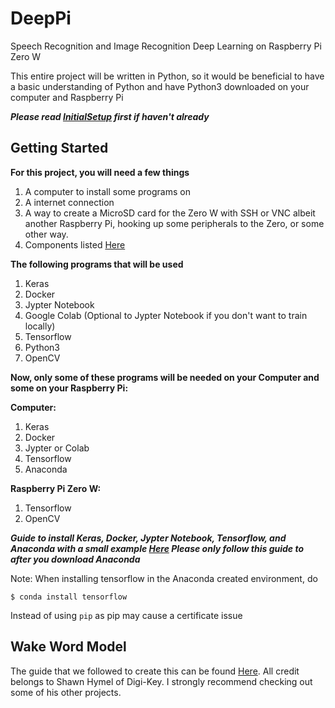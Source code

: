 # DeepPi
Speech Recognition and Image Recognition Deep Learning on Raspberry Pi Zero W

This entire project will be written in Python, so it would be beneficial to have a basic understanding of Python and have Python3 downloaded on your computer and Raspberry Pi

***Please read [InitialSetup](https://github.com/michealcarac/DeepPi/blob/main/InitialSetup.md) first if haven't already***


## Getting Started
**For this project, you will need a few things**
1. A computer to install some programs on
2. A internet connection
3. A way to create a MicroSD card for the Zero W with SSH or VNC albeit another Raspberry Pi, hooking up some peripherals to the Zero, or some other way.
4. Components listed [Here](https://docs.google.com/spreadsheets/d/1M7MrT1gzgztbvuXfkKRB7sXJfgQoq0oRnmKZJjNunso/edit?usp=sharing)

**The following programs that will be used**
1. Keras
2. Docker
3. Jypter Notebook
4. Google Colab (Optional to Jypter Notebook if you don't want to train locally)
5. Tensorflow
6. Python3
7. OpenCV

**Now, only some of these programs will be needed on your Computer and some on your Raspberry Pi:**

**Computer:**
1. Keras
2. Docker
3. Jypter or Colab
4. Tensorflow
5. Anaconda

**Raspberry Pi Zero W:**
1. Tensorflow
2. OpenCV

***Guide to install Keras, Docker, Jypter Notebook, Tensorflow, and Anaconda with a small example [Here](https://www.digikey.com/en/maker/projects/getting-started-with-machine-learning-using-tensorflow-and-keras/0746640deea84313998f5f95c8206e5b) Please only follow this guide to after you download Anaconda***

Note: When installing tensorflow in the Anaconda created environment, do 
```
$ conda install tensorflow
```
Instead of using ```pip``` as pip may cause a certificate issue

## Wake Word Model

The guide that we followed to create this can be found [Here](https://www.digikey.com/en/maker/projects/tensorflow-lite-tutorial-part-1-wake-word-feature-extraction/54e1ce8520154081a58feb301ef9d87a). All credit belongs to Shawn Hymel of Digi-Key. I strongly recommend checking out some of his other projects. 
